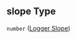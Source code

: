 ## slope Type

`number` ([Logger Slope](iea43_wra_data_model-properties-measurement-location-measurement-location-properties-measurement-point-measurement-point-properties-sensor-configuration-sensor-configuration-properties-logger-slope.md))
